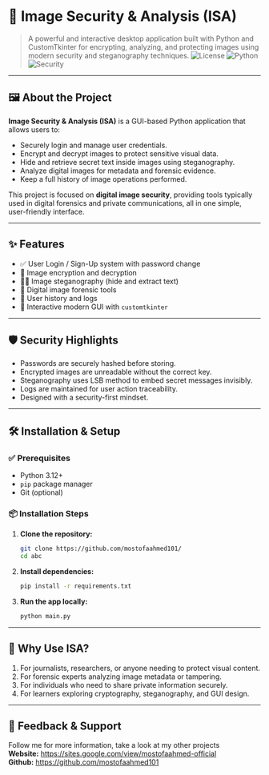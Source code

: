 # 🔐 Image Security & Analysis (ISA)

> A powerful and interactive desktop application built with Python and CustomTkinter for encrypting, analyzing, and protecting images using modern security and steganography techniques.
![License](https://img.shields.io/badge/license-MIT-green)
![Python](https://img.shields.io/badge/python-3.9%2B-blue)
![Security](https://img.shields.io/badge/security-focused-critical)

---

## 🖼️ About the Project

**Image Security & Analysis (ISA)** is a GUI-based Python application that allows users to:

- Securely login and manage user credentials.
- Encrypt and decrypt images to protect sensitive visual data.
- Hide and retrieve secret text inside images using steganography.
- Analyze digital images for metadata and forensic evidence.
- Keep a full history of image operations performed.

This project is focused on **digital image security**, providing tools typically used in digital forensics and private communications, all in one simple, user-friendly interface.

---

## ✨ Features

- ✅ User Login / Sign-Up system with password change
- 🔐 Image encryption and decryption
- 🕵️‍♂️ Image steganography (hide and extract text)
- 🧪 Digital image forensic tools
- 📜 User history and logs
- 🎨 Interactive modern GUI with `customtkinter`

---

## 🛡️ Security Highlights

- Passwords are securely hashed before storing.
- Encrypted images are unreadable without the correct key.
- Steganography uses LSB method to embed secret messages invisibly.
- Logs are maintained for user action traceability.
- Designed with a security-first mindset.

---

## 🛠 Installation & Setup

### ✅ Prerequisites

- Python 3.12+
- `pip` package manager
- Git (optional)

### 📦 Installation Steps

1. **Clone the repository:**

   ```bash
   git clone https://github.com/mostofaahmed101/
   cd abc
   ```
2. **Install dependencies:**

    ```bash
    pip install -r requirements.txt
    ```
3. **Run the app locally:**

    ```bash
    python main.py
    ```

---

## 🤔 Why Use ISA?

1. For journalists, researchers, or anyone needing to protect visual content.
2. For forensic experts analyzing image metadata or tampering.
3. For individuals who need to share private information securely.
4. For learners exploring cryptography, steganography, and GUI design.

---

## 💬 Feedback & Support
Follow me for more information, take a look at my other projects <br>
**Website:** https://sites.google.com/view/mostofaahmed-official <br>
**Github:** https://github.com/mostofaahmed101

